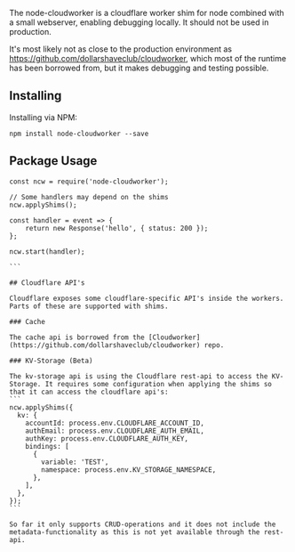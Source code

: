 The node-cloudworker is a cloudflare worker shim for node combined with a small webserver, enabling debugging locally. It should not be used in production.

It's most likely not as close to the production environment as https://github.com/dollarshaveclub/cloudworker, which most of the runtime has been borrowed from, but it makes debugging and testing possible.

## Installing

Installing via NPM:
```
npm install node-cloudworker --save
```

## Package Usage

````
const ncw = require('node-cloudworker');

// Some handlers may depend on the shims
ncw.applyShims();

const handler = event => {
    return new Response('hello', { status: 200 });
};

ncw.start(handler);

```

## Cloudflare API's

Cloudflare exposes some cloudflare-specific API's inside the workers. Parts of these are supported with shims.

### Cache

The cache api is borrowed from the [Cloudworker](https://github.com/dollarshaveclub/cloudworker) repo.

### KV-Storage (Beta)

The kv-storage api is using the Cloudflare rest-api to access the KV-Storage. It requires some configuration when applying the shims so that it can access the cloudflare api's:
```
ncw.applyShims({
  kv: {
    accountId: process.env.CLOUDFLARE_ACCOUNT_ID,
    authEmail: process.env.CLOUDFLARE_AUTH_EMAIL,
    authKey: process.env.CLOUDFLARE_AUTH_KEY,
    bindings: [
      {
        variable: 'TEST',
        namespace: process.env.KV_STORAGE_NAMESPACE,
      },
    ],
  },
});
```

So far it only supports CRUD-operations and it does not include the metadata-functionality as this is not yet available through the rest-api.